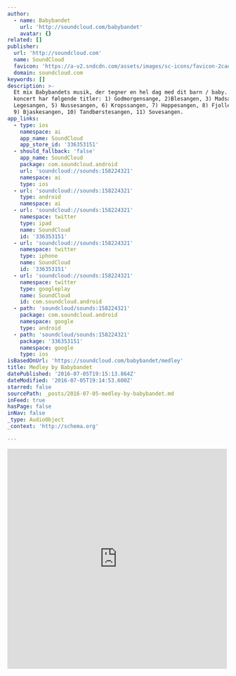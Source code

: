 ```yaml
---
author:
  - name: Babybandet
    url: 'http://soundcloud.com/babybandet'
    avatar: {}
related: []
publisher:
  url: 'http://soundcloud.com'
  name: SoundCloud
  favicon: 'https://a-v2.sndcdn.com/assets/images/sc-icons/favicon-2cadd14b.ico'
  domain: soundcloud.com
keywords: []
description: >-
  Et mix Babybandets musik, der tegner en hel dag med dit barn / baby. Vores
  koncert har følgende titler: 1) Godmorgensange, 2)Blesangen, 3) Madsangen, 4)
  Legesangen, 5) Nussesangen, 6) Kropssangen, 7) Hoppesangen, 8) Fjollesangen,
  9) Bjaskesangen, 10) Tandbørstesangen, 11) Sovesangen.
app_links:
  - type: ios
    namespace: ai
    app_name: SoundCloud
    app_store_id: '336353151'
  - should_fallback: 'false'
    app_name: SoundCloud
    package: com.soundcloud.android
    url: 'soundcloud://sounds:158224321'
    namespace: ai
    type: ios
  - url: 'soundcloud://sounds:158224321'
    type: android
    namespace: ai
  - url: 'soundcloud://sounds:158224321'
    namespace: twitter
    type: ipad
    name: SoundCloud
    id: '336353151'
  - url: 'soundcloud://sounds:158224321'
    namespace: twitter
    type: iphone
    name: SoundCloud
    id: '336353151'
  - url: 'soundcloud://sounds:158224321'
    namespace: twitter
    type: googleplay
    name: SoundCloud
    id: com.soundcloud.android
  - path: 'soundcloud/sounds:158224321'
    package: com.soundcloud.android
    namespace: google
    type: android
  - path: 'soundcloud/sounds:158224321'
    package: '336353151'
    namespace: google
    type: ios
isBasedOnUrl: 'https://soundcloud.com/babybandet/medley'
title: Medley by Babybandet
datePublished: '2016-07-05T19:15:13.864Z'
dateModified: '2016-07-05T19:14:53.600Z'
starred: false
sourcePath: _posts/2016-07-05-medley-by-babybandet.md
inFeed: true
hasPage: false
inNav: false
_type: AudioObject
_context: 'http://schema.org'

---
```

<iframe src="https://cdn.embedly.com/widgets/media.html?src=https%3A%2F%2Fw.soundcloud.com%2Fplayer%2F%3Fvisual%3Dtrue%26url%3Dhttp%253A%252F%252Fapi.soundcloud.com%252Ftracks%252F158224321%26show_artwork%3Dtrue&amp;url=https%3A%2F%2Fsoundcloud.com%2Fbabybandet%2Fmedley&amp;image=http%3A%2F%2Fi1.sndcdn.com%2Fartworks-000084865285-9raitm-t500x500.jpg&amp;key=b7d04c9b404c499eba89ee7072e1c4f7&amp;type=text%2Fhtml&amp;schema=soundcloud" width="500" height="500" scrolling="no" frameborder="0" allowfullscreen="" style=""></iframe>